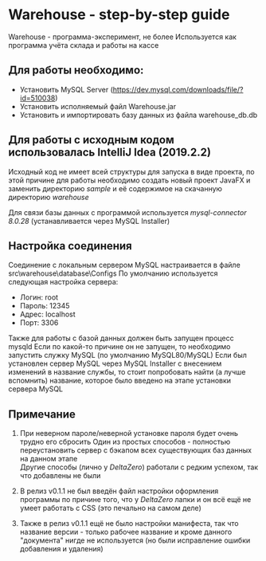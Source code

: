 # Warehouse - step-by-step guide

Warehouse - программа-эксперимент, не более
Используется как программа учёта склада и работы на кассе

## Для работы необходимо:
- Установить MySQL Server (https://dev.mysql.com/downloads/file/?id=510038)
- Установить исполняемый файл Warehouse.jar
- Установить и импортировать базу данных из файла warehouse_db.db


## Для работы с исходным кодом использовалась IntelliJ Idea (2019.2.2)
Исходный код не имеет всей структуры для запуска в виде проекта, по этой причине для работы необходимо
создать новый проект JavaFX и заменить директорию *sample* и её содержимое на скачанную директорию *warehouse*

Для связи базы данных с программой используется *mysql-connector 8.0.28* (устанавливается через MySQL Installer)

## Настройка соединения
Соединение с локальным сервером MySQL настраивается в файле src\warehouse\database\Configs 
По умолчанию используется следующая настройка сервера:
- Логин: root
- Пароль: 12345
- Адрес: localhost
- Порт: 3306

Также для работы с базой данных должен быть запущен процесс mysqld
Если по какой-то причине он не запущен, то необходимо запустить служку MySQL (по умолчанию MySQL80/MySQL)
Если был установлен сервер MySQL через MySQL Installer с внесением изменений в название службы, то стоит попробовать
найти (а лучше вспомнить) название, которое было введено на этапе установки сервера MySQL

## Примечание
1. При неверном пароле/неверной установке пароля будет очень трудно его сбросить
   Один из простых способов - полностью переустановить сервер с бэкапом всех существующих баз данных на данном этапе  
   Другие способы (лично у *DeltaZero*) работали с редким успехом, так что добавлены не были

2. В релиз v0.1.1 не был введён файл настройки оформления программы по причине того, что у *DeltaZero* лапки и он всё ещё не умеет работать с CSS
   (это печально на самом деле)

3. Также в релиз v0.1.1 ещё не было настройки манифеста, так что название версии - только рабочее название и кроме данного "документа" нигде не используется
   (но были исправление ошибки добавления и удаления)
